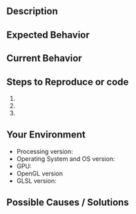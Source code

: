 <!--- ** For features request or usage question use the right template. This form is only for bug reports -->
<!--- ** Before posting, please search Issues for duplicates  ** --> 

## Description
<!--- Use the title to quick describe your bug. Please specify the area of the bug (CORE, Filtering, encoding...) -->
<!--- Give a description of the bug -->

## Expected Behavior
<!--- What are the expected behaviors on your program. -->

## Current Behavior
<!--- What are the current behaviors. -->

## Steps to Reproduce or code
<!--- Provide an unambiguous set of steps to reproduce or provide your actual code. -->
1.
2.
3.

## Your Environment
<!--- Include details about your environment. -->
<!--- OpenGL might be tricky on various OS and various GPU. -->
<!--- You can find your GPU information using the SpecsTest from processing available in the Examples/Demo/Tests folder. -->
* Processing version:
* Operating System and OS version:
* GPU:
* OpenGL version
* GLSL version:

## Possible Causes / Solutions
<!--- Optionally, ideas on how to solve your problem. -->
